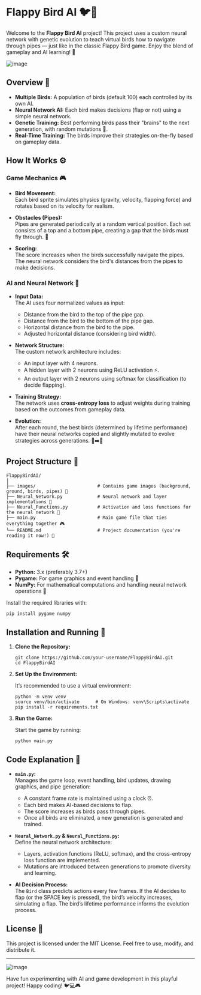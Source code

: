 # Flappy Bird AI 🐦🤖

Welcome to the **Flappy Bird AI** project! This project uses a custom neural network with genetic evolution to teach virtual birds how to navigate through pipes — just like in the classic Flappy Bird game. Enjoy the blend of gameplay and AI learning! 🚀

![image](https://github.com/user-attachments/assets/4349a4f6-806a-4c62-b141-e4f015fc2526)

## Overview 🌟

- **Multiple Birds:** A population of birds (default 100) each controlled by its own AI.
- **Neural Network AI:** Each bird makes decisions (flap or not) using a simple neural network.
- **Genetic Training:** Best performing birds pass their "brains" to the next generation, with random mutations 🌱.
- **Real-Time Training:** The birds improve their strategies on-the-fly based on gameplay data.

## How It Works ⚙️

### Game Mechanics 🎮

- **Bird Movement:**  
  Each bird sprite simulates physics (gravity, velocity, flapping force) and rotates based on its velocity for realism.
  
- **Obstacles (Pipes):**  
  Pipes are generated periodically at a random vertical position. Each set consists of a top and a bottom pipe, creating a gap that the birds must fly through. 🚧
  
- **Scoring:**  
  The score increases when the birds successfully navigate the pipes. The neural network considers the bird's distances from the pipes to make decisions.

### AI and Neural Network 🧠

- **Input Data:**  
  The AI uses four normalized values as input:
  - Distance from the bird to the top of the pipe gap.
  - Distance from the bird to the bottom of the pipe gap.
  - Horizontal distance from the bird to the pipe.
  - Adjusted horizontal distance (considering bird width).

- **Network Structure:**  
  The custom network architecture includes:
  - An input layer with 4 neurons.
  - A hidden layer with 2 neurons using ReLU activation ⚡.
  - An output layer with 2 neurons using softmax for classification (to decide flapping).
  
- **Training Strategy:**  
  The network uses **cross-entropy loss** to adjust weights during training based on the outcomes from gameplay data.
  
- **Evolution:**  
  After each round, the best birds (determined by lifetime performance) have their neural networks copied and slightly mutated to evolve strategies across generations. 🌱➡️🌳

## Project Structure 📂

```
FlappyBirdAI/
│
├── images/                       # Contains game images (background, ground, birds, pipes) 🎨
├── Neural_Network.py             # Neural network and layer implementations 🤖
├── Neural_Functions.py           # Activation and loss functions for the neural network 🧩
├── main.py                       # Main game file that ties everything together 🎮
└── README.md                     # Project documentation (you're reading it now!) 📖
```

## Requirements 🛠️

- **Python:** 3.x (preferably 3.7+)
- **Pygame:** For game graphics and event handling 🎨
- **NumPy:** For mathematical computations and handling neural network operations 🔢

Install the required libraries with:

```
pip install pygame numpy
```

## Installation and Running 🚀

1. **Clone the Repository:**

   ```
   git clone https://github.com/your-username/FlappyBirdAI.git
   cd FlappyBirdAI
   ```

2. **Set Up the Environment:**

   It’s recommended to use a virtual environment:
   
   ```
   python -m venv venv
   source venv/bin/activate      # On Windows: venv\Scripts\activate
   pip install -r requirements.txt 
   ```

3. **Run the Game:**

   Start the game by running:
   
   ```
   python main.py
   ```

## Code Explanation 📝

- **`main.py`:**  
  Manages the game loop, event handling, bird updates, drawing graphics, and pipe generation:
  - A constant frame rate is maintained using a clock ⏰.
  - Each bird makes AI-based decisions to flap.
  - The score increases as birds pass through pipes.
  - Once all birds are eliminated, a new generation is generated and trained.

- **`Neural_Network.py` & `Neural_Functions.py`:**  
  Define the neural network architecture:
  - Layers, activation functions (ReLU, softmax), and the cross-entropy loss function are implemented.
  - Mutations are introduced between generations to promote diversity and learning.

- **AI Decision Process:**  
  The `Bird` class predicts actions every few frames. If the AI decides to flap (or the SPACE key is pressed), the bird’s velocity increases, simulating a flap. The bird’s lifetime performance informs the evolution process.

## License 📄

This project is licensed under the MIT License.
Feel free to use, modify, and distribute it.

---

![image](https://github.com/user-attachments/assets/01c6d9cb-5478-4e88-b80b-f3a42d902717)

Have fun experimenting with AI and game development in this playful project! Happy coding! 🐦💻🎮
